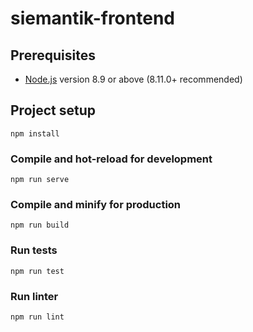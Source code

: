 # siemantik-frontend

## Prerequisites
  - [Node.js](https://nodejs.org/en/) version 8.9 or above (8.11.0+ recommended)

## Project setup
```
npm install
```

### Compile and hot-reload for development
```
npm run serve
```

### Compile and minify for production
```
npm run build
```

### Run tests
```
npm run test
```

### Run linter
```
npm run lint
```
